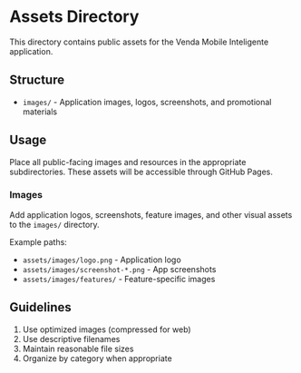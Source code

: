 # Assets Directory

This directory contains public assets for the Venda Mobile Inteligente application.

## Structure

- `images/` - Application images, logos, screenshots, and promotional materials

## Usage

Place all public-facing images and resources in the appropriate subdirectories. These assets will be accessible through GitHub Pages.

### Images

Add application logos, screenshots, feature images, and other visual assets to the `images/` directory.

Example paths:
- `assets/images/logo.png` - Application logo
- `assets/images/screenshot-*.png` - App screenshots
- `assets/images/features/` - Feature-specific images

## Guidelines

1. Use optimized images (compressed for web)
2. Use descriptive filenames
3. Maintain reasonable file sizes
4. Organize by category when appropriate
